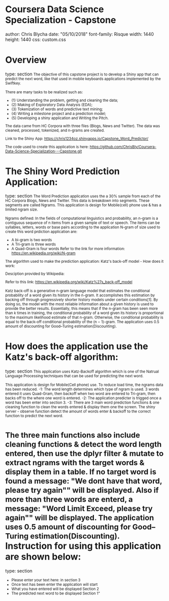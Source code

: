 Coursera Data Science Specialization - Capstone
========================================================
author: Chris Blycha
date: "05/10/2018"
font-family: Risque
width: 1440
height: 1440
css: custom.css

Overview
========================================================
type: section
<small>
The objective of this capstone project is to develop a Shiny app that can predict the next word, like that used in mobile keyboards applications implemented by the Swiftkey.

There are many tasks to be realized such as:
- (1) Understanding the problem, getting and cleaning the data;
- (2) Making of Exploratory Data Analysis (EDA);
- (3) Tokenization of words and predictive text mining;
- (4) Writing a milestone project and a prediction model;
- (5) Developing a shiny application and Writing the Pitch.

The data came from HC Corpora with three files (Blogs, News and Twitter). The data was cleaned, processed, tokenized, and n-grams are created. 

Link to the Shiny App: https://chris1234oz.shinyapps.io/Capstone_Word_Predictor/ 

The code used to create this application is here: https://github.com/ChrisBly/Coursera-Data-Science-Specialization---Capstone.git



</small>

The Shiny Word Prediction Application:
========================================================
type: section
<small>
The Word Prediction application uses the a 30% sample from each of the HC Corpora Blogs, News and Twitter. This data is breakdown into segments. These segments are called Ngrams. This application is design for Mobile(cell) phone use & has a limited ngram size.

Ngrams defined:
In the fields of computational linguistics and probability, an n-gram is a contiguous sequence of n items from a given sample of text or speech. The items can be syllables, letters, words or base pairs according to the application
N-gram of size used to create this word prdiction application are:
- A bi-gram is two words
- A Tri-gram is three words
- A Quad-Gram is four words
Refer to the link for more information: https://en.wikipedia.org/wiki/N-gram

The algorithm used to make the prediction application:
Katz's back-off model - How does it work: 

Desciption provided by Wikipedia: 

Refer to this link: https://en.wikipedia.org/wiki/Katz%27s_back-off_model

Katz back-off is a generative n-gram language model that estimates the conditional probability of a word given its history in the n-gram. It 
accomplishes this estimation by backing off through progressively shorter history models under certain conditions[1]. By doing so, the model with the most reliable information about a given history is used to provide the better results. Essentially, this means that if the n-gram has been seen more than k times in training, the conditional probability of a word given its history is proportional to the maximum likelihood estimate of that n-gram. Otherwise, the conditional probability is equal to the back-off conditional probability of the (n − 1)-gram. The application uses 0.5 amount of discounting for Good–Turing estimation(Discounting).
</small>

How does the application use the Katz's back-off algorithm:
========================================================
type: section
<small>
This application uses Katz-Backoff algorithm which is one of the Natrual Language Processing techniques that can be used for predicting the next word.

This application is design for Mobile(Cell phone) use. To reduce load time, the ngrams data has been reduced. 
-1: The word length determines which type of ngram is used. 3 words entered it uses Quad-Gram, then backoff when two word are entered to Tri-gram, then backs off to the where one word is entered.
-2: The application predicter is trigged once a word has been enter into section 3.
-3: There are 3 main word prediction functions & one cleaning function to clean the words entered & display them one the screen. The shiny server - observe function detect the amount of words enter & backoff to the correct function to predict the next word. 

The three main functions also include cleaning functions & detect the word length entered, then use the dplyr filter & mutate to extract ngrams with the target words & display them in a table. If no target word is found a message: "We dont have that word, please try again"" will be displayed.
Also if more than three words are enterd, a message: "Word Limit Exceed, please try again"" will be displayed. The application uses 0.5 amount of discounting for Good–Turing estimation(Discounting).
</small>
Instruction for using this application are shown below:
========================================================
type: section
<small>
-  Please enter your text here: in section 3
-  Once text has been enter the application will start
-  What you have entered will be displayed Section 2 
-  The predicted next word to be displayed Section 1"

</small>


